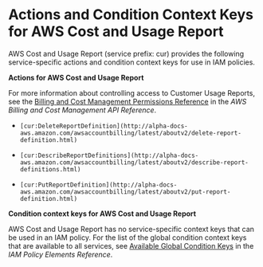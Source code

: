 # Actions and Condition Context Keys for AWS Cost and Usage Report<a name="list_cur"></a>

AWS Cost and Usage Report \(service prefix: cur\) provides the following service\-specific actions and condition context keys for use in IAM policies\.

**Actions for AWS Cost and Usage Report**

For more information about controlling access to Customer Usage Reports, see the [Billing and Cost Management Permissions Reference](http://alpha-docs-aws.amazon.com/awsaccountbilling/latest/aboutv2/billing-permissions-ref.html) in the *AWS Billing and Cost Management API Reference*\.

+ `[cur:DeleteReportDefinition](http://alpha-docs-aws.amazon.com/awsaccountbilling/latest/aboutv2/delete-report-definition.html)`

+ `[cur:DescribeReportDefinitions](http://alpha-docs-aws.amazon.com/awsaccountbilling/latest/aboutv2/describe-report-definitions.html)`

+ `[cur:PutReportDefinition](http://alpha-docs-aws.amazon.com/awsaccountbilling/latest/aboutv2/put-report-definition.html)`

**Condition context keys for AWS Cost and Usage Report**

AWS Cost and Usage Report has no service\-specific context keys that can be used in an IAM policy\. For the list of the global condition context keys that are available to all services, see [Available Global Condition Keys](reference_policies_condition-keys.md#AvailableKeys) in the *IAM Policy Elements Reference*\.